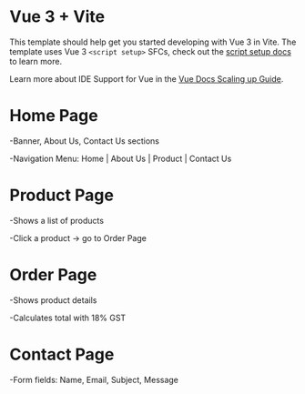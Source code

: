 # Vue 3 + Vite

This template should help get you started developing with Vue 3 in Vite. The template uses Vue 3 `<script setup>` SFCs, check out the [script setup docs](https://v3.vuejs.org/api/sfc-script-setup.html#sfc-script-setup) to learn more.

Learn more about IDE Support for Vue in the [Vue Docs Scaling up Guide](https://vuejs.org/guide/scaling-up/tooling.html#ide-support).

# Home Page

-Banner, About Us, Contact Us sections

-Navigation Menu: Home | About Us | Product | Contact Us

# Product Page

-Shows a list of products

-Click a product → go to Order Page

# Order Page

-Shows product details

-Calculates total with 18% GST

# Contact Page

-Form fields: Name, Email, Subject, Message